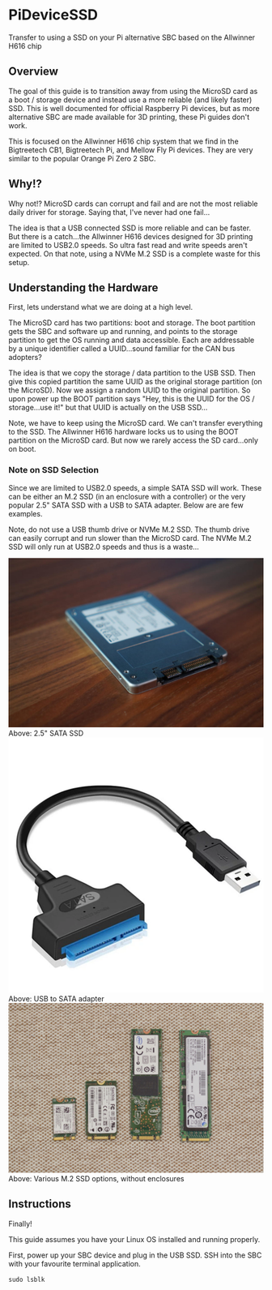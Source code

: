 # PiDeviceSSD
Transfer to using a SSD on your Pi alternative SBC based on the Allwinner H616 chip

## Overview
The goal of this guide is to transition away from using the MicroSD card as a boot / storage device and instead use a more reliable (and likely faster) SSD. This is well documented for official Raspberry Pi devices, but as more alternative SBC are made available for 3D printing, these Pi guides don't work.

This is focused on the Allwinner H616 chip system that we find in the Bigtreetech CB1, Bigtreetech Pi, and Mellow Fly Pi devices. They are very similar to the popular Orange Pi Zero 2 SBC.

## Why!?
Why not!? MicroSD cards can corrupt and fail and are not the most reliable daily driver for storage. Saying that, I've never had one fail...

The idea is that a USB connected SSD is more reliable and can be faster. But there is a catch...the Allwinner H616 devices designed for 3D printing are limited to USB2.0 speeds. So ultra fast read and write speeds aren't expected. On that note, using a NVMe M.2 SSD is a complete waste for this setup.

## Understanding the Hardware
First, lets understand what we are doing at a high level.

The MicroSD card has two partitions: boot and storage. The boot partition gets the SBC and software up and running, and points to the storage partition to get the OS running and data accessible. Each are addressable by a unique identifier called a UUID...sound familiar for the CAN bus adopters?

The idea is that we copy the storage / data partition to the USB SSD. Then give this copied partition the same UUID as the original storage partition (on the MicroSD). Now we assign a random UUID to the original partition. So upon power up the BOOT partition says "Hey, this is the UUID for the OS / storage...use it!" but that UUID is actually on the USB SSD...

Note, we have to keep using the MicroSD card. We can't transfer everything to the SSD. The Allwinner H616 hardware locks us to using the BOOT partition on the MicroSD card. But now we rarely access the SD card...only on boot.

### Note on SSD Selection
Since we are limited to USB2.0 speeds, a simple SATA SSD will work. These can be either an M.2 SSD (in an enclosure with a controller) or the very popular 2.5" SATA SSD with a USB to SATA adapter. Below are are few examples.

Note, do not use a USB thumb drive or NVMe M.2 SSD. The thumb drive can easily corrupt and run slower than the MicroSD card. The NVMe M.2 SSD will only run at USB2.0 speeds and thus is a waste...

<picture>
  <img alt="SATA SSD" src="./images/ssd.jpg">
</picture>
Above: 2.5" SATA SSD

<picture>
  <img alt="USB to SATA Adapter" src="./images/sata_usb_adapter.jpeg">
</picture>
Above: USB to SATA adapter

<picture>
  <img alt="M.2 SSD" src="./images/m2_ssd.jpg">
</picture>
Above: Various M.2 SSD options, without enclosures


## Instructions
Finally!

This guide assumes you have your Linux OS installed and running properly.

First, power up your SBC device and plug in the USB SSD.
SSH into the SBC with your favourite terminal application.

```
sudo lsblk
```


